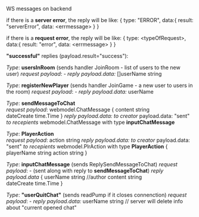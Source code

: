 WS messages on backend

if there is a **server error**, the reply will be like:
{
	type: "ERROR", 
	data:{
		result: "serverError", 
		data: \<errmessage\>
	}
}

if there is a **request error**, the reply will be like:
{
	type: \<typeOfRequest\>, 
	data:{
		result: "error", 
		data: \<errmessage\>
	}
}

**"successful"** replies (payload.result="success"):	

*Type*:  **usersInRoom** (sends handler JoinRoom - list of users to the new user)
	*request payload*:  - 
	*reply payload.data:* []userName string
 
*Type*:  **registerNewPlayer** (sends handler JoinGame - a new user to users in the room)
	*request payload*:  - 
	*reply payload.data:* userName


*Type*:  **sendMessageToChat**  
	*request payload*:  webmodel.ChatMessage
		{
			content       string   
			dateCreate    time.Time
		}
	*reply payload.data:* 
		*to creator*	payload.data: "sent"
		*to recepients* webmodel.ChatMessage with type  **inputChatMessage**

*Type*:  **PlayerAction**  
	*request payload*:   action string
	*reply payload.data:* 
		*to creator*	payload.data: "sent"
		*to recepients* webmodel.PlrAction with type  **PlayerAction**
		{
			playerName  string
			action      string
		}

*Type*:  **inputChatMessage** (sends ReplySendMessageToChat)
	*request payload*:  -  (sent along with reply to **sendMessageToChat**)
	*reply payload.data*
		{
			userName    string   //author
			content     string   
			dateCreate  time.Time
		}


*Type*:  **"userQuitChat"** (sends readPump if it closes connenction)
	*request payload*:  -
	*reply payload.data:*  userName string // server will delete info about "current opened chat" 

